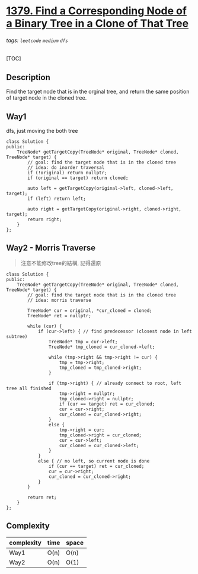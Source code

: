 # [1379. Find a Corresponding Node of a Binary Tree in a Clone of That Tree](https://leetcode.com/problems/find-a-corresponding-node-of-a-binary-tree-in-a-clone-of-that-tree/)

###### tags: `leetcode` `medium` `dfs`

[TOC]

## Description
Find the target node that is in the orginal tree, and return the same position of target node in the cloned tree.

## Way1
dfs, just moving the both tree
```cpp=
class Solution {
public:
    TreeNode* getTargetCopy(TreeNode* original, TreeNode* cloned, TreeNode* target) {
        // goal: find the target node that is in the cloned tree
        // idea: do inorder traversal
        if (!original) return nullptr;
        if (original == target) return cloned;
        
        auto left = getTargetCopy(original->left, cloned->left, target);
        if (left) return left;
        
        auto right = getTargetCopy(original->right, cloned->right, target);
        return right;
    }
};
```

## Way2 - Morris Traverse
> 注意不能修改tree的結構, 記得還原
```cpp=
class Solution {
public:
    TreeNode* getTargetCopy(TreeNode* original, TreeNode* cloned, TreeNode* target) {
        // goal: find the target node that is in the cloned tree
        // idea: morris traverse
        
        TreeNode* cur = original, *cur_cloned = cloned;
        TreeNode* ret = nullptr;
        
        while (cur) {
            if (cur->left) { // find predecessor (closest node in left subtree)
                TreeNode* tmp = cur->left;
                TreeNode* tmp_cloned = cur_cloned->left;
                
                while (tmp->right && tmp->right != cur) {
                    tmp = tmp->right;
                    tmp_cloned = tmp_cloned->right;
                }
                
                if (tmp->right) { // already connect to root, left tree all finished
                    tmp->right = nullptr;   
                    tmp_cloned->right = nullptr;
                    if (cur == target) ret = cur_cloned;
                    cur = cur->right;
                    cur_cloned = cur_cloned->right;
                }
                else {
                    tmp->right = cur;
                    tmp_cloned->right = cur_cloned;
                    cur = cur->left;
                    cur_cloned = cur_cloned->left;
                }
            }
            else { // no left, so current node is done
                if (cur == target) ret = cur_cloned; 
                cur = cur->right;
                cur_cloned = cur_cloned->right;
            }
        }
        
        return ret;
    }
};
```

## Complexity

| complexity | time | space |
| - | - | - |
| Way1 | O(n) | O(n) |
| Way2 | O(n) | O(1) |
